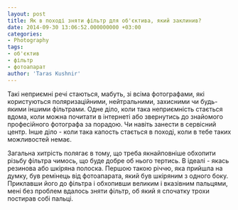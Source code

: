 ```yaml
---
layout: post
title: Як в поході зняти фільтр для об'єктива, який заклинив?
date: 2014-09-30 13:06:52.000000000 +03:00
categories:
- Photography
tags:
- об'єктив
- фільтр
- фотоапарат
author: 'Taras Kushnir'
---
```


Такі неприємні речі стаються, мабуть, зі всіма фотографами, які користуються поляризаційними, нейтральними, захисними чи будь-якими іншими фільтрами. Одне діло, коли така неприємність стається вдома, коли можна почитати в інтернеті або звернутись до знайомого професійного фотографа за порадою. Чи навіть занести в сервісний центр. Інше діло - коли така капость стається в поході, коли в тебе таких можливостей немає.

Загальна хитрість полягає в тому, що треба якнайповніше обхопити різьбу фільтра чимось, що буде добре об нього тертись. В ідеалі - якась резинова або шкіряна полоска. Першою такою річчю, яка прийшла на думку, був ремінець від фотоапарата, який був шкіряним з одного боку. Приклавши його до фільтра і обхопивши великим і вказівним пальцями, мені без проблем вдалось зняти фільтр, об який я спочатку трохи постирав собі пальці.
